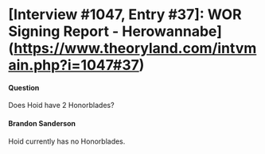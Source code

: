 # [Interview #1047, Entry #37]: WOR Signing Report - Herowannabe](https://www.theoryland.com/intvmain.php?i=1047#37)

#### Question

Does Hoid have 2 Honorblades?

#### Brandon Sanderson

Hoid currently has no Honorblades.

